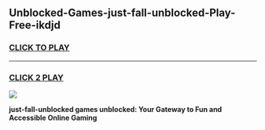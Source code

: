 
## Unblocked-Games-just-fall-unblocked-Play-Free-ikdjd
<h3>
<a href="https://premium76.site?title=just-fall-unblocked&ref=10A">CLICK TO PLAY</a></h3>
<hr>

<h3>
<a href="https://premium76.site?title=just-fall-unblocked&ref=10A">CLICK 2 PLAY</a>
  
</h3>

<a href="https://premium76.site?title=just-fall-unblocked&ref=10A"><img src="https://clearcache.store/games.png"></a>


**just-fall-unblocked games unblocked: Your Gateway to Fun and Accessible Online Gaming**
